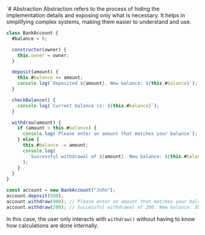 `# Abstraction
Abstraction refers to the process of hiding the implementation details and exposing only what is necessary.
It helps in simplifying complex systems, making them easier to understand and use.
```js
class BankAccount {
  #balance = 0;

  constructor(owner) {
    this.owner = owner;
  }

  deposit(amount) {
    this.#balance += amount;
    console.log(`Deposited ${amount}. New balance: ${this.#balance}`);
  }

  checkBalance() {
    console.log(`Current balance is: ${this.#balance}`);
  }

  withdraw(amount) {
    if (amount > this.#balance) {
      console.log(`Please enter an amount that matches your balance`);
    } else {
      this.#balance -= amount;
      console.log(
        `Successful withdrawal of ${amount}. New balance: ${this.#balance}`,
      );
    }
  }
}

const account = new BankAccount("John");
account.deposit(500);
account.withdraw(900); // Please enter an amount that matches your balance
account.withdraw(200); // Successful withdrawal of 200. New balance: 300
```
In this case, the user only interacts with `withdraw()` without having to know how calculations are done internally.